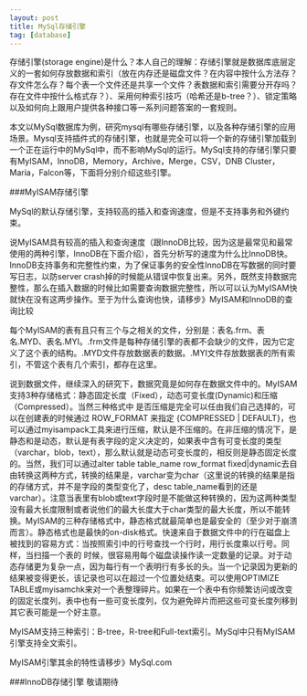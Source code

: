```yaml
---
layout: post
title: MySql存储引擎
tag: [database]
---
```


存储引擎(storage engine)是什么？本人自己的理解：存储引擎就是数据库底层定义的一套如何存放数据和索引（放在内存还是磁盘文件？在内容中按什么方法存？存文件怎么存？每个表一个文件还是共享一个文件？表数据和索引需要分开存吗？存在文件中按什么格式存？）、采用何种索引技巧（哈希还是b-tree？）、锁定策略以及如何向上跟用户提供各种接口等一系列问题答案的一套规则。

本文以MySql数据库为例，研究mysql有哪些存储引擎，以及各种存储引擎的应用场景。Mysql支持插件式的存储引擎，也就是完全可以将一个新的存储引擎加载到一个正在运行中的MySql中，而不影响MySql的运行。MySql支持的存储引擎只要有MyISAM，InnoDB，Memory，Archive，Merge，CSV，DNB Cluster， Maria，Falcon等，下面将分别介绍这些引擎。

###MyISAM存储引擎

MySql的默认存储引擎，支持较高的插入和查询速度，但是不支持事务和外键约束。

说MyISAM具有较高的插入和查询速度（跟InnoDB比较，因为这是最常见和最常使用的两种引擎，InnoDB在下面介绍），首先分析写的速度为什么比InnoDB快。InnoDB支持事务和完整性约束，为了保证事务的安全性InnoDB在写数据的同时要写日志，以防server crash掉的时候能从错误中恢复出来。另外，既然支持数据完整性，那么在插入数据的时候比如需要查询数据完整性，所以可以认为MyISAM快就快在没有这两步操作。至于为什么查询也快，请移步》MyISAM和InnoDB的查询比较

每个MyISAM的表有且只有三个与之相关的文件，分别是：表名.frm、表名.MYD、表名.MYI。.frm文件是每种存储引擎的表都不会缺少的文件，因为它定义了这个表的结构。.MYD文件存放数据表的数据。.MYI文件存放数据表的所有索引，不管这个表有几个索引，都存在这里。

说到数据文件，继续深入的研究下，数据究竟是如何存在数据文件中的。MyISAM支持3种存储格式：静态固定长度（Fixed），动态可变长度(Dynamic)和压缩（Compressed）。当然三种格式中 是否压缩是完全可以任由我们自己选择的，可以在创建表的时候通过 ROW_FORMAT 来指定 {COMPRESSED | DEFAULT}，也可以通过myisampack工具来进行压缩，默认是不压缩的。在非压缩的情况下，是静态和是动态，默认是有表字段的定义决定的，如果表中含有可变长度的类型（varchar，blob，text），那么默认就是动态可变长度的，相反则是静态固定长度的。当然，我们可以通过alter table table_name row_format fixed|dynamic去自由转换这两种方式，转换的结果是，varchar变为char（这里说的转换的结果是指的存储方式，并不是字段的类型变化了，desc table_name看到的还是varchar）。注意当表里有blob或text字段时是不能做这种转换的，因为这两种类型没有最大长度限制或者说他们的最大长度大于char类型的最大长度，所以不能转换。MyISAM的三种存储格式中，静态格式就最简单也是最安全的（至少对于崩溃而言）。静态格式也是最快的on-disk格式。快速来自于数据文件中的行在磁盘上被找到的容易方式：当按照索引中的行号查找一个行时，用行长度乘以行号。同样，当扫描一个表的 时候，很容易用每个磁盘读操作读一定数量的记录。对于动态存储更为复杂一点，因为每行有一个表明行有多长的头。当一个记录因为更新的结果被变得更长，该记录也可以在超过一个位置处结束。可以使用OPTIMIZE TABLE或myisamchk来对一个表整理碎片。如果在一个表中有你频繁访问或改变的固定长度列，表中也有一些可变长度列，仅为避免碎片而把这些可变长度列移到其它表可能是一个好主意。

MyISAM支持三种索引：B-tree，R-tree和Full-text索引。MySql中只有MyISAM引擎支持全文索引。

MyISAM引擎其余的特性请移步》MySql.com

###InnoDB存储引擎
敬请期待